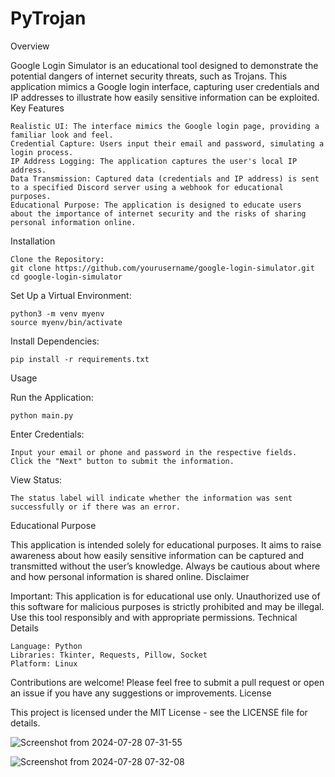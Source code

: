 # PyTrojan
Overview

Google Login Simulator is an educational tool designed to demonstrate the potential dangers of internet security threats, such as Trojans. This application mimics a Google login interface, capturing user credentials and IP addresses to illustrate how easily sensitive information can be exploited.
Key Features

    Realistic UI: The interface mimics the Google login page, providing a familiar look and feel.
    Credential Capture: Users input their email and password, simulating a login process.
    IP Address Logging: The application captures the user's local IP address.
    Data Transmission: Captured data (credentials and IP address) is sent to a specified Discord server using a webhook for educational purposes.
    Educational Purpose: The application is designed to educate users about the importance of internet security and the risks of sharing personal information online.

Installation

    Clone the Repository:
    git clone https://github.com/yourusername/google-login-simulator.git
    cd google-login-simulator

Set Up a Virtual Environment:

    python3 -m venv myenv
    source myenv/bin/activate

Install Dependencies:



    pip install -r requirements.txt

Usage

Run the Application:


    python main.py

Enter Credentials:

    Input your email or phone and password in the respective fields.
    Click the "Next" button to submit the information.

View Status:

    The status label will indicate whether the information was sent successfully or if there was an error.

Educational Purpose

This application is intended solely for educational purposes. It aims to raise awareness about how easily sensitive information can be captured and transmitted without the user’s knowledge. Always be cautious about where and how personal information is shared online.
Disclaimer

Important: This application is for educational use only. Unauthorized use of this software for malicious purposes is strictly prohibited and may be illegal. Use this tool responsibly and with appropriate permissions.
Technical Details

    Language: Python
    Libraries: Tkinter, Requests, Pillow, Socket
    Platform: Linux

Contributions are welcome! Please feel free to submit a pull request or open an issue if you have any suggestions or improvements.
License

This project is licensed under the MIT License - see the LICENSE file for details.


![Screenshot from 2024-07-28 07-31-55](https://github.com/user-attachments/assets/aa8d9002-15e8-4354-a64f-81b46e01bd5f)

![Screenshot from 2024-07-28 07-32-08](https://github.com/user-attachments/assets/8769979b-17fc-45de-85d5-43e8b719ca09)
